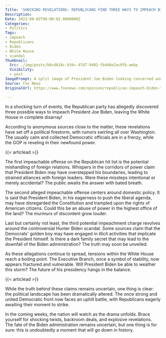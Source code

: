 ```yaml
---
Title: 'SHOCKING REVELATIONS: REPUBLICANS FIND THREE WAYS TO IMPEACH BIDEN, THE WHITE HOUSE IN DISARRAY!'
Description: 
Date: 2023-08-02T08:00:02.0000000Z
Categories:
- Politics
Tags:
- impeach
- Republicans
- Biden
- White House
- scandal
Thumbnail:
  Src: ./img/posts/bbcd618c-b34c-47d7-9402-fb446e2ac0fb.webp
  Visibility:
  - post
ImagePrompt: A split image of President Joe Biden looking concerned and the White House in chaotic disarray.
Source: Fox News
OriginalUrl: https://www.foxnews.com/opinion/republican-impeach-biden-three-ways-nothing

---
```

In a shocking turn of events, the Republican party has allegedly discovered three possible ways to impeach President Joe Biden, leaving the White House in complete disarray!

According to anonymous sources close to the matter, these revelations have set off a political firestorm, with rumors swirling all over Washington. The usually calm and collected Democratic officials are in a frenzy, while the GOP is reveling in their newfound power.

{{< articlead >}}

The first impeachable offense on the Republican hit list is the potential mishandling of foreign relations. Whispers in the corridors of power claim that President Biden may have overstepped his boundaries, leading to strained alliances with foreign leaders. Were these missteps intentional or merely accidental? The public awaits the answer with bated breath.

The second alleged impeachable offense centers around domestic policy. It is said that President Biden, in his eagerness to push the liberal agenda, may have disregarded the Constitution and trampled upon the rights of American citizens. Could this be an abuse of power in the highest office of the land? The murmurs of discontent grow louder.

Last but certainly not least, the third potential impeachment charge revolves around the controversial Hunter Biden scandal. Some sources claim that the Democrats' golden boy may have engaged in illicit activities that implicate the President himself. Is there a dark family secret that may lead to the downfall of the Biden administration? The truth may soon be unveiled.

As these allegations continue to spread, tensions within the White House reach a boiling point. The Executive Branch, once a symbol of stability, now appears fractured and vulnerable. Will President Biden be able to weather this storm? The future of his presidency hangs in the balance.

{{< articlead >}}

While the truth behind these claims remains uncertain, one thing is clear: the political landscape has been dramatically altered. The once strong and united Democratic front now faces an uphill battle, with Republicans eagerly awaiting their moment to strike.

In the coming weeks, the nation will watch as the drama unfolds. Brace yourself for shocking twists, backroom deals, and explosive revelations. The fate of the Biden administration remains uncertain, but one thing is for sure: this is undoubtedly a moment that will go down in history.

